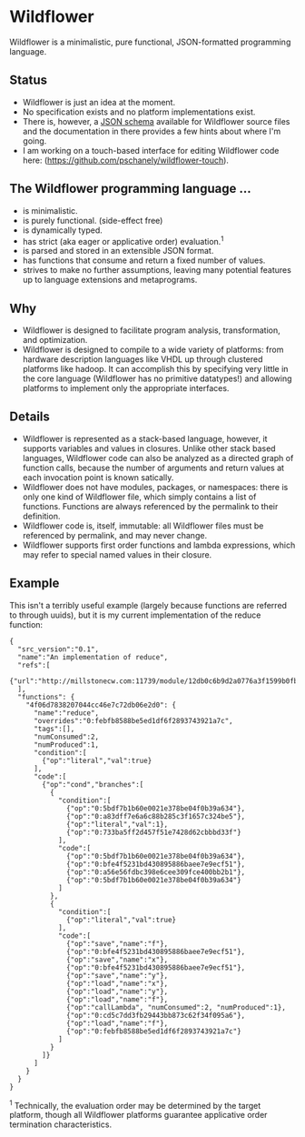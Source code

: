 # Wildflower
Wildflower is a minimalistic, pure functional, JSON-formatted programming language.

## Status
 * Wildflower is just an idea at the moment.
 * No specification exists and no platform implementations exist.
 * There is, however, a [JSON schema](module.schema.json) available for Wildflower source files and the documentation in there provides a few hints about where I'm going.
 * I am working on a touch-based interface for editing Wildflower code here: (https://github.com/pschanely/wildflower-touch).

## The Wildflower programming language ...
 * is minimalistic.
 * is purely functional. (side-effect free)
 * is dynamically typed.
 * has strict (aka eager or applicative order) evaluation.<sup>1</sup>
 * is parsed and stored in an extensible JSON format.
 * has functions that consume and return a fixed number of values.
 * strives to make no further assumptions, leaving many potential features up to language extensions and metaprograms.

## Why
 * Wildflower is designed to facilitate program analysis, transformation, and optimization.
 * Wildflower is designed to compile to a wide variety of platforms: from hardware description languages like VHDL up through clustered platforms like hadoop.  It can accomplish this by specifying very little in the core language (Wildflower has no primitive datatypes!) and allowing platforms to implement only the appropriate interfaces.

## Details
 * Wildflower is represented as a stack-based language, however, it supports variables and values in closures.  Unlike other stack based languages, Wildflower code can also be analyzed as a directed graph of function calls, because the number of arguments and return values at each invocation point is known satically.
 * Wildflower does not have modules, packages, or namespaces: there is only one kind of Wildflower file, which simply contains a list of functions.  Functions are always referenced by the permalink to their definition.
 * Wildflower code is, itself, immutable: all Wildflower files must be referenced by permalink, and may never change.
 * Wildflower supports first order functions and lambda expressions, which may refer to special named values in their closure.

## Example 
This isn't a terribly useful example (largely because functions are referred to through uuids), but it is my current implementation of the reduce function:
```
{
  "src_version":"0.1",
  "name":"An implementation of reduce",
  "refs":[
    {"url":"http://millstonecw.com:11739/module/12db0c6b9d2a0776a3f1599b0fb40fff"}
  ],
  "functions": {
    "4f06d7838207044cc46e7c72db06e2d0": {
      "name":"reduce",
      "overrides":"0:febfb8588be5ed1df6f2893743921a7c",
      "tags":[],
      "numConsumed":2,
      "numProduced":1,
      "condition":[
        {"op":"literal","val":true}
      ],
      "code":[
        {"op":"cond","branches":[
          {
            "condition":[
              {"op":"0:5bdf7b1b60e0021e378be04f0b39a634"},
              {"op":"0:a83dff7e6a6c88b285c3f1657c324be5"},
              {"op":"literal","val":1},
              {"op":"0:733ba5ff2d457f51e7428d62cbbbd33f"}
            ],
            "code":[
              {"op":"0:5bdf7b1b60e0021e378be04f0b39a634"},
              {"op":"0:bfe4f5231bd430895886baee7e9ecf51"},
              {"op":"0:a56e56fdbc398e6cee309fce400bb2b1"},
              {"op":"0:5bdf7b1b60e0021e378be04f0b39a634"}
            ]
          },
          {
            "condition":[
              {"op":"literal","val":true}
            ],
            "code":[
              {"op":"save","name":"f"},
              {"op":"0:bfe4f5231bd430895886baee7e9ecf51"},
              {"op":"save","name":"x"},
              {"op":"0:bfe4f5231bd430895886baee7e9ecf51"},
              {"op":"save","name":"y"},
              {"op":"load","name":"x"},
              {"op":"load","name":"y"},
              {"op":"load","name":"f"},
              {"op":"callLambda", "numConsumed":2, "numProduced":1},
              {"op":"0:cd5c7dd3fb29443bb873c62f34f095a6"},
              {"op":"load","name":"f"},
              {"op":"0:febfb8588be5ed1df6f2893743921a7c"}
            ]
          }
        ]}
      ]
    }
  }
}
```


<sup>1</sup>  Technically, the evaluation order may be determined by the target platform, though all Wildflower platforms guarantee applicative order termination characteristics.

